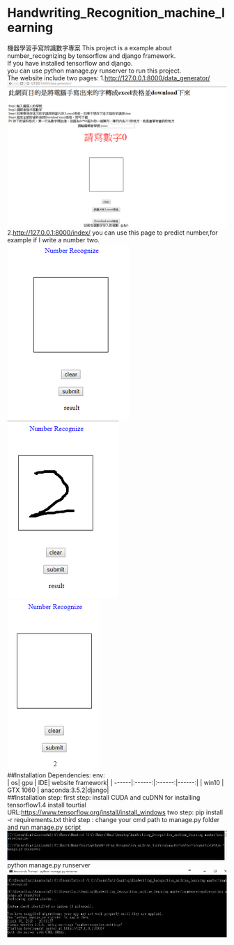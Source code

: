 # Handwriting_Recognition_machine_learning
機器學習手寫辨識數字專案
This project is a example about number_recognizing by tensorflow and django framework.<br>
If you have installed tensorflow and django.<br>
you can use python manage.py runserver to run this project.<br>
The website include two pages:
1.http://127.0.0.1:8000/data_generator/
![](readmepics/data_generator_page.PNG)
2.http://127.0.0.1:8000/index/
you can use this page to predict number,for example if I write a number two.<br>
![](readmepics/predictpage.PNG)
<br>
![](readmepics/example.PNG)
<br>
![](readmepics/result.PNG)
<br>
##Installation Dependencies:
env:<br>
| os| gpu | IDE|  website framework|
| ------|:------:|:------:|------:|
| win10 | GTX 1060 | anaconda:3.5.2|django|
<br>
##Installation step:
first step: install CUDA and cuDNN for installing tensorflow1.4
install tourtial URL:https://www.tensorflow.org/install/install_windows
two step: pip install -r requirements.txt
third step : change your cmd path to manage.py folder and run manage.py script
![](readmepics/cmd_runserver.PNG)
python manage.py runserver
![](readmepics/success_local_web.PNG)
